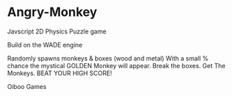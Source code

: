 # Angry-Monkey

Javscript 2D Physics Puzzle game

Build on the WADE engine

Randomly spawns monkeys & boxes (wood and metal)
With a small % chance the mystical GOLDEN Monkey will appear.
Break the boxes. Get The Monkeys. BEAT YOUR HIGH SCORE!

Oiboo Games
